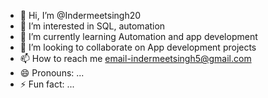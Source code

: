 - 👋 Hi, I’m @Indermeetsingh20
- 👀 I’m interested in SQL, automation
- 🌱 I’m currently learning Automation and app development
- 💞️ I’m looking to collaborate on App development projects
- 📫 How to reach me email-indermeetsingh5@gmail.com
- 😄 Pronouns: ...
- ⚡ Fun fact: ...

<!---
Indermeetsingh20/Indermeetsingh20 is a ✨ special ✨ repository because its `README.md` (this file) appears on your GitHub profile.
You can click the Preview link to take a look at your changes.
--->
